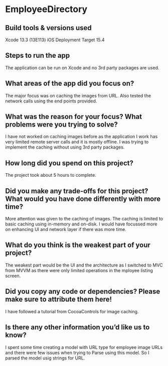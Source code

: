 # EmployeeDirectory

## Build tools & versions used
Xcode 13.3 (13E113)
iOS Deployment Target 15.4

## Steps to run the app
The application can be run on Xcode and no 3rd party packages are used.

## What areas of the app did you focus on?
The major focus was on caching the images from URL. Also tested the network calls using the end points provided.

## What was the reason for your focus? What problems were you trying to solve?
I have not worked on caching images before as the application I work has very limited remote server calls and it is mostly offline. I was trying to implement the caching without using 3rd party packages.

## How long did you spend on this project?
The project took about 5 hours to complete.

## Did you make any trade-offs for this project? What would you have done differently with more time?
More attention was given to the caching of images. The caching is limited to basic caching using in-memory and on-disk. I would have focussed more on enhancing UI and network layer if there was more time.

## What do you think is the weakest part of your project?
The weakest part would be the UI and the architecture as I switched to MVC from MVVM as there were only limited operations in the mployee listing screen.

## Did you copy any code or dependencies? Please make sure to attribute them here!
I have followed a tutorial from CocoaControls for image caching. 

## Is there any other information you’d like us to know?
I spent some time creating a model with URL type for employee image URLs and there were few issues when trying to Parse using this model. So I parsed the model usig strings for URL.
